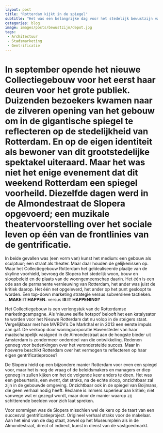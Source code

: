 ```yaml
---
layout: post
title: "Rotterdam kijkt in de spiegel"
subtitle: "Het was een belangrijke dag voor het stedelijk bewustzijn van Rotterdam"
categories: blog
image: images/posts/bewustzijn/depot.jpg
tags: 
 - Architectuur 
 - Stadsmarketing
 - Gentrificatie
---
```


# In september opende het nieuwe Collectiegebouw voor het eerst haar deuren voor het grote publiek. Duizenden bezoekers kwamen naar de zilveren opening van het gebouw om in de gigantische spiegel te reflecteren op de stedelijkheid van Rotterdam. En op de eigen identiteit als bewoner van dit grootstedelijke spektakel uiteraard. Maar het was niet het enige evenement dat dit weekend Rotterdam een spiegel voorheild. Diezelfde dagen werd in de Almondestraat de Slopera opgevoerd; een muzikale theatervoorstelling over het sociale leven op één van de frontlinies van de gentrificatie.

In beide gevallen was (een vorm van) kunst het medium: een gebouw als sculptuur; een straat als theater. Maar daar houden de gelijkenissen op. Waar het Collectiegebouw Rotterdam het geïdealiseerde plaatje van de skyline voorhield, bevroeg de Slopera het stedelijk woon, bouw en sloopbeleid en de plaats van de woongemeenschap daarin. Het één is een ode aan de permanente vernieuwing van Rotterdam, het ander was juist de kritiek daarop. Het één net opgeleverd, het ander op het punt gesloopt te worden. Een top-down marketing strategie versus subversieve tactieken. ...**MAKE IT HAPPEN.** versus **IS IT HAPPENING?**

Het Collectiegebouw is een verlengstuk van de Rotterdamse marketingcampagne. Als ‘nieuwe selfie hotspot’ belooft het een katalysator te worden voor het Nieuwe Rotterdam dat nu volop in de steigers staat. Vergelijkbaar met hoe MVRDV’s De Markthal er in 2013 een eerste impuls aan gaf. De verkoop door woningcorporatie Havensteder van haar maatschappelijk vastgoed in de Almondestraat aan de hoogste bieder uit Amsterdam is zondermeer onderdeel van die ontwikkeling. Redenen genoeg voor bedenkingen over het veronderstelde succes. Maar in hoeverre beschikt Rotterdam over het vermogen te reflecteren op haar eigen gentrificatieproces?

De Slopera hield op een bijzondere manier Rotterdam voor even een spiegel voor, maar het is nog de vraag of de beleidsmakers en managers er diep genoeg in zullen kijken om het de volgende keer anders te doen. Het was een gebeurtenis, een _event_, dat straks, na de echte sloop, onzichtbaar zal zijn in de gebouwde omgeving. Onzichtbaar ook in de spiegel van Boijmans, die geen verhaal nodig heeft. Reclame is immers superieur aan kritiek; niet vanwege wat er gezegd wordt, maar door de manier waarop zij schitterende beelden voor zich laat spreken. 

Voor sommigen was de Slopera misschien wel de kers op de taart van een succesvol gentrificatieproject. Origineel verhaal straks voor de makelaar. Aan het eind van de dag staat, zowel op het Museumplein als in de Almondestraat, direct of indirect, kunst in dienst van de vastgoedmarkt.